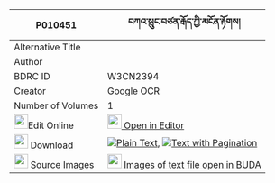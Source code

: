 |P010451|བཀའ་སྲུང་བཙན་རྒོད་ཀྱི་མངོན་རྟོགས། 
| --- | --- 
|Alternative Title |
|Author | 
|BDRC ID | W3CN2394
|Creator | Google OCR
|Number of Volumes| 1
|<img width="25" src="https://img.icons8.com/color/25/000000/edit-property.png">Edit Online| [<img width="25" src="https://avatars.githubusercontent.com/u/45091458?s=200&v=4"> Open in Editor](http://editor.openpecha.org/P010451)
|<img width="25" src="https://img.icons8.com/fluent/48/000000/download-2.png"/>  Download | [![](https://img.icons8.com/color/20/000000/txt.png)Plain Text](https://github.com/Openpecha/P010451/releases/download/v1/kasung_tsengo_kyi_ngontok_plain_P010451.zip), [![](https://img.icons8.com/color/20/000000/txt.png)Text with Pagination](https://github.com/Openpecha/P010451/releases/download/v1/kasung_tsengo_kyi_ngontok_pages_P010451.zip)
|<img width="25" src="https://img.icons8.com/plasticine/100/000000/pictures-folder.png"/>  Source Images | [<img width="25" src="https://library.bdrc.io/icons/BUDA-small.svg"> Images of text file open in BUDA](https://library.bdrc.io/show/bdr:W3CN2394)